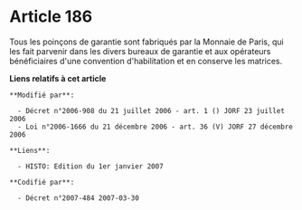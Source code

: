 # Article 186

Tous les poinçons de garantie sont fabriqués par la Monnaie de Paris, qui les fait parvenir dans les divers bureaux de
garantie et aux opérateurs bénéficiaires d'une convention d'habilitation et en conserve les matrices.

**Liens relatifs à cet article**

	**Modifié par**:

	  - Décret n°2006-908 du 21 juillet 2006 - art. 1 () JORF 23 juillet 2006
	  - Loi n°2006-1666 du 21 décembre 2006 - art. 36 (V) JORF 27 décembre 2006

	**Liens**:

	  - HISTO: Edition du 1er janvier 2007

	**Codifié par**:

	  - Décret n°2007-484 2007-03-30
